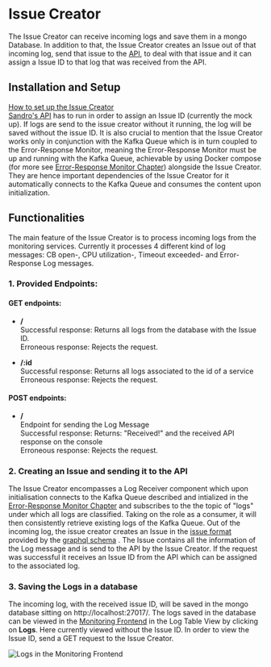 # Issue Creator

The Issue Creator can receive incoming logs and save them in a mongo Database. In addition to that, the Issue Creator creates an Issue out of that incoming log, send that issue to the [API](https://github.com/ccims/ccims-backend/), to deal with that issue and it can assign a Issue ID to that log that was received from the API.

## Installation and Setup
[How to set up the Issue Creator](https://github.com/ccims/issue-creator/blob/dev/README.md) \
[Sandro's API](https://github.com/ccims/ccims-backend/tree/apiMockup) has to run in order to assign an Issue ID (currently the mock up). If logs are send to the issue creator without it running, the log will be saved without the issue ID.
It is also crucial to mention that the Issue Creator works only in conjunction with the Kafka Queue which is in turn coupled to the Error-Response Monitor, meaning the Error-Response Monitor must be up and running with the Kafka Queue, achievable by using Docker compose (for more see [Error-Response Monitor Chapter](https://ccims.github.io/overview-and-documentation/error-response-monitor)) alongside the Issue Creator. They are hence important dependencies of the Issue Creator for it automatically connects to the Kafka Queue and consumes the content upon initialization.


## Functionalities
 The main feature of the Issue Creator is to process incoming logs from the monitoring services. Currently it processes 4 different kind of log messages: CB open-, CPU utilization-, Timeout exceeded- and Error-Response Log messages. 

### 1. Provided Endpoints:
#### GET endpoints:  
* **/** \
  Successful response: Returns all logs from the database with the Issue ID. \
  Erroneous response: Rejects the request.

* **/:id** \
  Successful response: Returns all logs associated to the id of a service \
  Erroneous response: Rejects the request.

#### POST endpoints:  
* **/** \
Endpoint for sending the Log Message \
  Successful response: Returns: "Received!" and the received API response on the console\
  Erroneous response: Rejects the request.
  
### 2. Creating an Issue and sending it to the API
The Issue Creator encompasses a Log Receiver component which upon initialisation connects to the Kafka Queue described and intialized in the [Error-Response Monitor Chapter](https://ccims.github.io/overview-and-documentation/error-response-monitor) and subscribes to the the topic of "logs" under which all logs are classified. Taking on the role as a consumer, it will then consistently retrieve existing logs of the Kafka Queue. 
Out of the incoming log, the issue creator creates an Issue in the [issue format]( https://github.com/ccims/issue-creator/blob/dev/src/IssueFormat.ts) provided by the [graphql schema](https://github.com/ccims/ccims-backend/blob/schemas/schemas/schema.graphql) . The Issue contains all the information of the Log message and is send to the API by the Issue Creator. If the request was successful it receives an Issue ID from the API which can be assigned to the associated log. 

### 3. Saving the Logs in a database
The incoming log, with the received issue ID, will be saved in the mongo database sitting on http://localhost:27017/. 
The logs saved in the database can be viewed in the [Monitoring Frontend](https://github.com/ccims/monitoring-frontend) in the Log Table View by clicking on **Logs**. Here currently viewed without the Issue ID. In order to view the Issue ID, send a GET request to the Issue Creator.

![Logs in the Monitoring Frontend](https://raw.githubusercontent.com/ccims/issue-creator/dev/documentation/Screenshot%20Monitoring%20Frontend.png)
